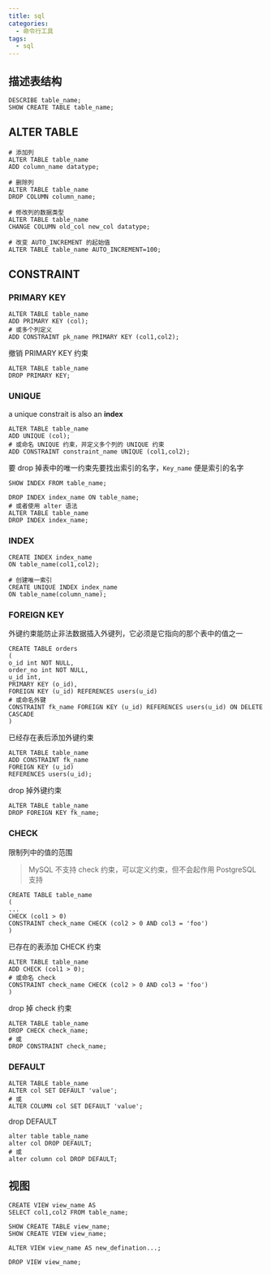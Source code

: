 ```yaml
---
title: sql
categories:
  - 命令行工具
tags:
  - sql
---
```



## 描述表结构

```mysql
DESCRIBE table_name;
SHOW CREATE TABLE table_name;
```

## ALTER TABLE

```mysql
# 添加列
ALTER TABLE table_name
ADD column_name datatype;

# 删除列
ALTER TABLE table_name
DROP COLUMN column_name;

# 修改列的数据类型
ALTER TABLE table_name
CHANGE COLUMN old_col new_col datatype;

# 改变 AUTO_INCREMENT 的起始值
ALTER TABLE table_name AUTO_INCREMENT=100;
```

## CONSTRAINT

### PRIMARY KEY

```mysql
ALTER TABLE table_name
ADD PRIMARY KEY (col);
# 或多个列定义
ADD CONSTRAINT pk_name PRIMARY KEY (col1,col2);
```

撤销 PRIMARY KEY 约束

```mysql
ALTER TABLE table_name
DROP PRIMARY KEY;
```

### UNIQUE

a unique constrait is also an **index**

```mysql
ALTER TABLE table_name
ADD UNIQUE (col);
# 或命名 UNIQUE 约束，并定义多个列的 UNIQUE 约束
ADD CONSTRAINT constraint_name UNIQUE (col1,col2);
```

要 drop 掉表中的唯一约束先要找出索引的名字，`Key_name` 便是索引的名字

```mysql
SHOW INDEX FROM table_name;
```

```mysql
DROP INDEX index_name ON table_name;
# 或者使用 alter 语法
ALTER TABLE table_name
DROP INDEX index_name;
```

### INDEX

```mysql
CREATE INDEX index_name
ON table_name(col1,col2);

# 创建唯一索引
CREATE UNIQUE INDEX index_name
ON table_name(column_name);
```

### FOREIGN KEY

外键约束能防止非法数据插入外键列，它必须是它指向的那个表中的值之一

```mysql
CREATE TABLE orders
(
o_id int NOT NULL,
order_no int NOT NULL,
u_id int,
PRIMARY KEY (o_id),
FOREIGN KEY (u_id) REFERENCES users(u_id)
# 或命名外键
CONSTRAINT fk_name FOREIGN KEY (u_id) REFERENCES users(u_id) ON DELETE CASCADE
)
```

已经存在表后添加外键约束

```mysql
ALTER TABLE table_name
ADD CONSTRAINT fk_name
FOREIGN KEY (u_id)
REFERENCES users(u_id);
```

drop 掉外键约束

```mysql
ALTER TABLE table_name
DROP FOREIGN KEY fk_name;
```

### CHECK

限制列中的值的范围

> MySQL 不支持 check 约束，可以定义约束，但不会起作用
> PostgreSQL 支持

```mysql
CREATE TABLE table_name
(
...
CHECK (col1 > 0)
CONSTRAINT check_name CHECK (col2 > 0 AND col3 = 'foo')
)
```

已存在的表添加 CHECK 约束

```mysql
ALTER TABLE table_name
ADD CHECK (col1 > 0);
# 或命名 check
CONSTRAINT check_name CHECK (col2 > 0 AND col3 = 'foo')
)
```

drop 掉 check 约束

```mysql
ALTER TABLE table_name
DROP CHECK check_name;
# 或
DROP CONSTRAINT check_name;
```

### DEFAULT

```mysql
ALTER TABLE table_name
ALTER col SET DEFAULT 'value';
# 或
ALTER COLUMN col SET DEFAULT 'value';
```

drop DEFAULT

```mysql
alter table table_name
alter col DROP DEFAULT;
# 或
alter column col DROP DEFAULT;
```

## 视图

```mysql
CREATE VIEW view_name AS
SELECT col1,col2 FROM table_name;

SHOW CREATE TABLE view_name;
SHOW CREATE VIEW view_name;

ALTER VIEW view_name AS new_defination...;

DROP VIEW view_name;
```
